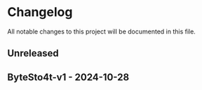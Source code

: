 # Changelog

All notable changes to this project will be documented in this file.

## Unreleased

## ByteSto4t-v1 - 2024-10-28

<!-- generated by git-cliff -->
